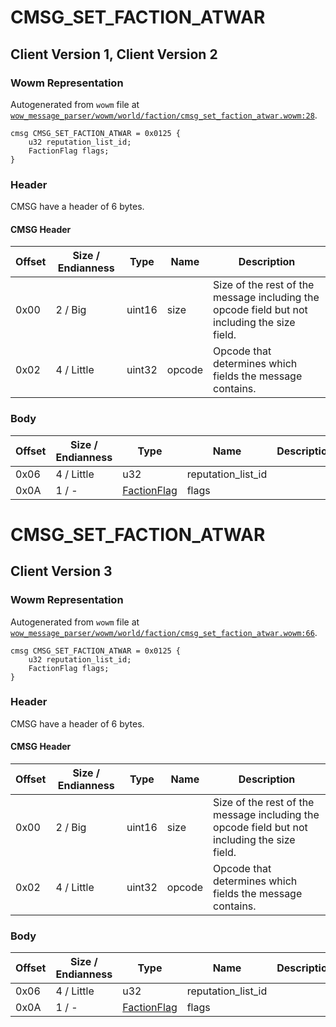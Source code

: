 # CMSG_SET_FACTION_ATWAR

## Client Version 1, Client Version 2

### Wowm Representation

Autogenerated from `wowm` file at [`wow_message_parser/wowm/world/faction/cmsg_set_faction_atwar.wowm:28`](https://github.com/gtker/wow_messages/tree/main/wow_message_parser/wowm/world/faction/cmsg_set_faction_atwar.wowm#L28).
```rust,ignore
cmsg CMSG_SET_FACTION_ATWAR = 0x0125 {
    u32 reputation_list_id;
    FactionFlag flags;
}
```
### Header

CMSG have a header of 6 bytes.

#### CMSG Header

| Offset | Size / Endianness | Type   | Name   | Description |
| ------ | ----------------- | ------ | ------ | ----------- |
| 0x00   | 2 / Big           | uint16 | size   | Size of the rest of the message including the opcode field but not including the size field.|
| 0x02   | 4 / Little        | uint32 | opcode | Opcode that determines which fields the message contains.|

### Body

| Offset | Size / Endianness | Type | Name | Description | Comment |
| ------ | ----------------- | ---- | ---- | ----------- | ------- |
| 0x06 | 4 / Little | u32 | reputation_list_id |  |  |
| 0x0A | 1 / - | [FactionFlag](factionflag.md) | flags |  |  |

# CMSG_SET_FACTION_ATWAR

## Client Version 3

### Wowm Representation

Autogenerated from `wowm` file at [`wow_message_parser/wowm/world/faction/cmsg_set_faction_atwar.wowm:66`](https://github.com/gtker/wow_messages/tree/main/wow_message_parser/wowm/world/faction/cmsg_set_faction_atwar.wowm#L66).
```rust,ignore
cmsg CMSG_SET_FACTION_ATWAR = 0x0125 {
    u32 reputation_list_id;
    FactionFlag flags;
}
```
### Header

CMSG have a header of 6 bytes.

#### CMSG Header

| Offset | Size / Endianness | Type   | Name   | Description |
| ------ | ----------------- | ------ | ------ | ----------- |
| 0x00   | 2 / Big           | uint16 | size   | Size of the rest of the message including the opcode field but not including the size field.|
| 0x02   | 4 / Little        | uint32 | opcode | Opcode that determines which fields the message contains.|

### Body

| Offset | Size / Endianness | Type | Name | Description | Comment |
| ------ | ----------------- | ---- | ---- | ----------- | ------- |
| 0x06 | 4 / Little | u32 | reputation_list_id |  |  |
| 0x0A | 1 / - | [FactionFlag](factionflag.md) | flags |  |  |

